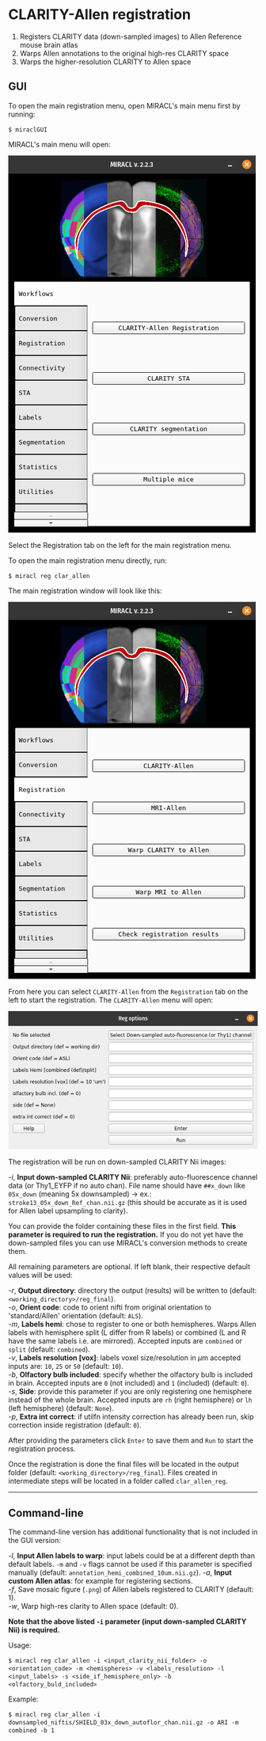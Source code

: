 # CLARITY-Allen registration

1. Registers CLARITY data (down-sampled images) to Allen Reference mouse brain atlas
2. Warps Allen annotations to the original high-res CLARITY space
3. Warps the higher-resolution CLARITY to Allen space

## GUI

To open the main registration menu, open MIRACL's main menu first by running:

```
$ miraclGUI
```

MIRACL's main menu will open:

![MIRACL's main menu](../../../gallery/menus/MIRACL_main-menu.png)

Select the Registration tab on the left for the main registration menu.

To open the main registration menu directly, run:

```
$ miracl reg clar_allen
```

The main registration window will look like this:

![Main registration menu](../../../gallery/menus/MIRACL_registration_main-menu.png)

From here you can select `CLARITY-Allen` from the `Registration` tab on the
left to start the registration. The `CLARITY-Allen` menu will open:

![CLARITY-Allen registration menu](../../../gallery/menus/MIRACL_registration_clar-allen-menu.png)

The registration will be run on down-sampled CLARITY Nii images:

  *-i*, **Input down-sampled CLARITY Nii**: preferably auto-fluorescence channel data (or Thy1_EYFP if no auto chan). File name should have `##x_down` like `05x_down` (meaning 5x downsampled) -> ex.: `stroke13_05x_down_Ref_chan.nii.gz` (this should be accurate as it is used for Allen label upsampling to clarity).

You can provide the folder containing these files in the first field. **This
parameter is required to run the registration.** If you do not yet have the 
down-sampled files you can use MIRACL's conversion methods to create them.

All remaining parameters are optional. If left blank, their respective default
values will be used:

  *-r*, **Output directory**: directory the output (results) will be written to (default: `<working_directory>/reg_final`). \
  *-o*, **Orient code**: code to orient nifti from original orientation to 'standard/Allen' orientation (default: `ALS`). \
  *-m*, **Labels hemi**: chose to register to one or both hemispheres. Warps Allen labels with hemisphere split (L differ from R labels) or combined (L and R have the same labels i.e. are mirrored). Accepted inputs are `combined` or `split` (default: `combined`). \
  *-v*, **Labels resolution [vox]**: labels voxel size/resolution in $\mu$m accepted inputs are: `10`, `25` or `50` (default: `10`). \
  *-b*, **Olfactory bulb included**: specify whether the olfactory bulb is included in brain. Accepted inputs are `0` (not included) and `1` (included) (default: `0`). \
  *-s*, **Side**: provide this parameter if you are only registering one hemisphere instead of the whole brain. Accepted inputs are `rh` (right hemisphere) or `lh` (left hemisphere) (default: `None`). \
  *-p*, **Extra int correct**: if utilfn intensity correction has already been run, skip correction inside registration (default: `0`).

After providing the parameters click `Enter` to save them and `Run` to 
start the registration process.

Once the registration is done the final files will be located in the output 
folder (default: `<working_directory>/reg_final`). Files created in intermediate 
steps will be located in a folder called `clar_allen_reg`.

---

## Command-line

The command-line version has additional functionality that is not included in 
the GUI version:

  *-l*, **Input Allen labels to warp**: input labels could be at a different depth than default labels. `-m` and `-v` flags cannot be used if this parameter is specified manually (default: `annotation_hemi_combined_10um.nii.gz`).
  *-a*, **Input custom Allen atlas**: for example for registering sections. \
  *-f*, Save mosaic figure (`.png`) of Allen labels registered to CLARITY (default: 1). \
  *-w*, Warp high-res clarity to Allen space (default: 0).

**Note that the above listed `-i` parameter (input down-sampled CLARITY Nii) is 
required.**

Usage:

```
$ miracl reg clar_allen -i <input_clarity_nii_folder> -o <orientation_code> -m <hemispheres> -v <labels_resolution> -l <input_labels> -s <side_if_hemisphere_only> -b <olfactory_buld_included>
```

Example:

```
$ miracl reg clar_allen -i downsampled_niftis/SHIELD_03x_down_autoflor_chan.nii.gz -o ARI -m combined -b 1
```
